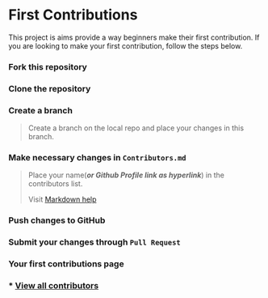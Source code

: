 # First Contributions

This project is aims provide a way beginners make their first contribution. If you are looking to make your first contribution, follow the steps below.


### Fork this repository

### Clone the repository

### Create a branch
> Create a branch on the local repo and place your changes in this branch.

### Make necessary changes in `Contributors.md`
> Place your name(***or Github Profile link as hyperlink***) in the contributors list.
>
> Visit [Markdown help](https://www.markdownguide.org/cheat-sheet/)

### Push changes to GitHub

### Submit your changes through `Pull Request`

### Your first contributions page


### * [View all contributors](Contributors.md)
